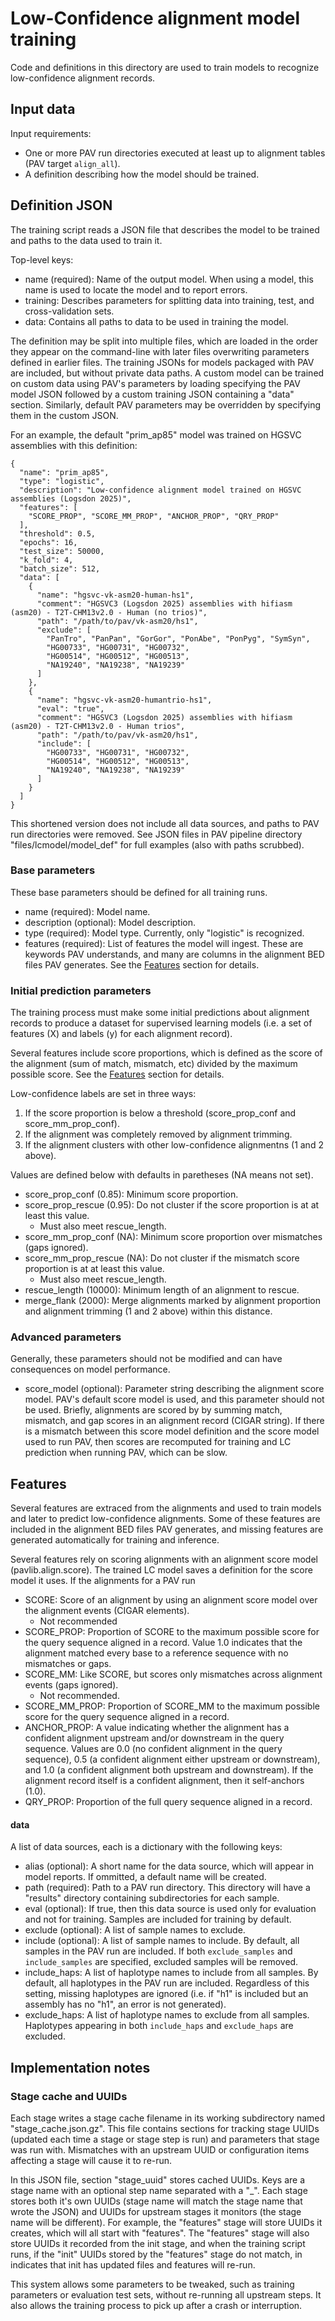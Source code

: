 # Low-Confidence alignment model training

Code and definitions in this directory are used to train models to recognize low-confidence alignment records.


## Input data

Input requirements:
* One or more PAV run directories executed at least up to alignment tables (PAV target `align_all`).
* A definition describing how the model should be trained.


## Definition JSON

The training script reads a JSON file that describes the model to be trained and paths to the data used to train it.

Top-level keys:
* name (required): Name of the output model. When using a model, this name is used to locate the model and to report
  errors.
* training: Describes parameters for splitting data into training, test, and cross-validation sets.
* data: Contains all paths to data to be used in training the model.

The definition may be split into multiple files, which are loaded in the order they appear on the command-line with
later files overwriting parameters defined in earlier files. The training JSONs for models packaged with PAV are
included, but without private data paths. A custom model can be trained on custom data using PAV's parameters by loading
specifying the PAV model JSON followed by a custom training JSON containing a "data" section. Similarly, default PAV
parameters may be overridden by specifying them in the custom JSON.

For an example, the default "prim_ap85" model was trained on HGSVC assemblies with this definition:
```
{
  "name": "prim_ap85",
  "type": "logistic",
  "description": "Low-confidence alignment model trained on HGSVC assemblies (Logsdon 2025)",
  "features": [
    "SCORE_PROP", "SCORE_MM_PROP", "ANCHOR_PROP", "QRY_PROP"
  ],
  "threshold": 0.5,
  "epochs": 16,
  "test_size": 50000,
  "k_fold": 4,
  "batch_size": 512,
  "data": [
    {
      "name": "hgsvc-vk-asm20-human-hs1",
      "comment": "HGSVC3 (Logsdon 2025) assemblies with hifiasm (asm20) - T2T-CHM13v2.0 - Human (no trios)",
      "path": "/path/to/pav/vk-asm20/hs1",
      "exclude": [
        "PanTro", "PanPan", "GorGor", "PonAbe", "PonPyg", "SymSyn",
        "HG00733", "HG00731", "HG00732",
        "HG00514", "HG00512", "HG00513",
        "NA19240", "NA19238", "NA19239"
      ]
    },
    {
      "name": "hgsvc-vk-asm20-humantrio-hs1",
      "eval": "true",
      "comment": "HGSVC3 (Logsdon 2025) assemblies with hifiasm (asm20) - T2T-CHM13v2.0 - Human trios",
      "path": "/path/to/pav/vk-asm20/hs1",
      "include": [
        "HG00733", "HG00731", "HG00732",
        "HG00514", "HG00512", "HG00513",
        "NA19240", "NA19238", "NA19239"
      ]
    }
  ]
}
```

This shortened version does not include all data sources, and paths to PAV run directories were removed. See
JSON files in PAV pipeline directory "files/lcmodel/model_def" for full examples (also with paths scrubbed).

### Base parameters

These base parameters should be defined for all training runs.

* name (required): Model name.
* description (optional): Model description.
* type (required): Model type. Currently, only "logistic" is recognized.
* features (required): List of features the model will ingest. These are keywords PAV understands, and many are columns
  in the alignment BED files PAV generates. See the [Features](#Features) section for details.

### Initial prediction parameters

The training process must make some initial predictions about alignment records to produce a dataset for supervised
learning models (i.e. a set of features (X) and labels (y) for each alignment record).

Several features include score proportions, which is defined as the score of the alignment (sum of match, mismatch, etc)
divided by the maximum possible score. See the [Features](#Features) section for details.

Low-confidence labels are set in three ways:
1. If the score proportion is below a threshold (score_prop_conf and score_mm_prop_conf).
2. If the alignment was completely removed by alignment trimming.
3. If the alignment clusters with other low-confidence alignmentns (1 and 2 above).

Values are defined below with defaults in paretheses (NA means not set).

* score_prop_conf (0.85): Minimum score proportion.
* score_prop_rescue (0.95): Do not cluster if the score proportion is at at least this value.
  * Must also meet rescue_length.
* score_mm_prop_conf (NA): Minimum score proportion over mismatches (gaps ignored).
* score_mm_prop_rescue (NA): Do not cluster if the mismatch score proportion is at at least this value.
  * Must also meet rescue_length.
* rescue_length (10000): Minimum length of an alignment to rescue.
* merge_flank (2000): Merge alignments marked by alignment proportion and alignment trimming (1 and 2 above) within this
  distance.


### Advanced parameters
Generally, these parameters should not be modified and can have consequences on model performance. 

* score_model (optional): Parameter string describing the alignment score model. PAV's default score model is used, and
  this parameter should not be used. Briefly, alignments are scored by by summing match, mismatch, and gap scores in
  an alignment record (CIGAR string). If there is a mismatch between this score model definition and the score model
  used to run PAV, then scores are recomputed for training and LC prediction when running PAV, which can be slow.


## Features

Several features are extraced from the alignments and used to train models and later to predict low-confidence
alignments. Some of these features are included in the alignment BED files PAV generates, and missing features are
generated automatically for training and inference.

Several features rely on scoring alignments with an alignment score model (pavlib.align.score). The trained LC model
saves a definition for the score model it uses. If the alignments for a PAV run 

* SCORE: Score of an alignment by using an alignment score model over the alignment events (CIGAR elements).
  * Not recommended
* SCORE_PROP: Proportion of SCORE to the maximum possible score for the query sequence aligned in a record. Value 1.0
  indicates that the alignment matched every base to a reference sequence with no mismatches or gaps.
* SCORE_MM: Like SCORE, but scores only mismatches across alignment events (gaps ignored).
  * Not recommended.
* SCORE_MM_PROP: Proportion of SCORE_MM to the maximum possible score for the query sequence aligned in a record.
* ANCHOR_PROP: A value indicating whether the alignment has a confident alignment upstream and/or downstream in the
  query sequence. Values are 0.0 (no confident alignment in the query sequence), 0.5 (a confident alignment either
  upstream or downstream), and 1.0 (a confident alignment both upstream and downstream). If the alignment record
  itself is a confident alignment, then it self-anchors (1.0).
* QRY_PROP: Proportion of the full query sequence aligned in a record. 



#### data
A list of data sources, each is a dictionary with the following keys:

* alias (optional): A short name for the data source, which will appear in model reports. If ommitted, a default
  name will be created.
* path (required): Path to a PAV run directory. This directory will have a "results" directory containing
  subdirectories for each sample.
* eval (optional): If true, then this data source is used only for evaluation and not for training. Samples are
  included for training by default.
* exclude (optional): A list of sample names to exclude.
* include (optional): A list of sample names to include. By default, all samples in the PAV run
  are included. If both `exclude_samples` and `include_samples` are specified, excluded samples will be removed.
* include_haps: A list of haplotype names to include from all samples. By default, all haplotypes in the PAV run
  are included. Regardless of this setting, missing haplotypes are ignored (i.e. if "h1" is included but an assembly
  has no "h1", an error is not generated).
* exclude_haps: A list of haplotype names to exclude from all samples. Haplotypes appearing in both `include_haps` and
  `exclude_haps` are excluded.

## Implementation notes

### Stage cache and UUIDs

Each stage writes a stage cache filename in its working subdirectory named "stage_cache.json.gz". This file contains
sections for tracking stage UUIDs (updated each time a stage or stage step is run) and parameters that stage was run
with. Mismatches with an upstream UUID or configuration items affecting a stage will cause it to re-run.

In this JSON file, section "stage_uuid" stores cached UUIDs. Keys are a stage name with an optional step name separated
with a "_". Each stage stores both it's own UUIDs (stage name will match the stage name that wrote the JSON) and UUIDs
for upstream stages it monitors (the stage name will be different). For example, the "features" stage will store
UUIDs it creates, which will all start with "features". The "features" stage will also store UUIDs it recorded from the
init stage, and when the training script runs, if the "init" UUIDs stored by the "features" stage do not match, in
indicates that init has updated files and features will re-run.

This system allows some parameters to be tweaked, such as training parameters or evaluation test sets, without
re-running all upstream steps. It also allows the training process to pick up after a crash or interruption.
